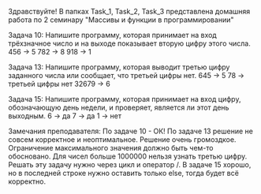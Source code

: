 Здравствуйте!
В папках Task_1, Task_2, Task_3 представлена домашняя работа по 2 семинару "Массивы и функции в программировании"


Задача 10: Напишите программу, которая принимает на
вход трёхзначное число и на выходе показывает вторую
цифру этого числа.
456 -> 5
782 -> 8
918 -> 1


Задача 13: Напишите программу, которая выводит
третью цифру заданного числа или сообщает, что третьей
цифры нет.
645 -> 5
78 -> третьей цифры нет
32679 -> 6


Задача 15: Напишите программу, которая принимает на
вход цифру, обозначающую день недели, и проверяет,
является ли этот день выходным.
6 -> да
7 -> да
1 -> нет

Замечания преподавателя:
По задаче 10 - ОК!
По задаче 13 решение не совсем корректное и неоптимальное.
Решение очень громоздкое.
Ограничение максимального значения должно быть чем-то обосновано.
Для чисел больше 1000000 нельзя узнать третью цифру.
Решать эту задачу нужно через цикл и оператор /.
В задаче 15 хорошо, но в последней строке нужно оставить только else, тогда будет всё корректно.
